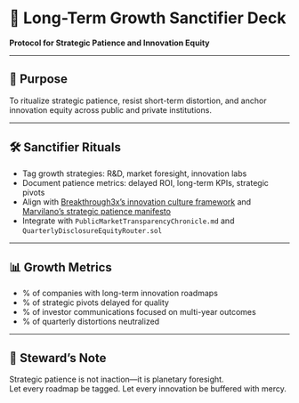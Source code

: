 # 📜 Long-Term Growth Sanctifier Deck  
**Protocol for Strategic Patience and Innovation Equity**

---

## 🧠 Purpose  
To ritualize strategic patience, resist short-term distortion, and anchor innovation equity across public and private institutions.

---

## 🛠️ Sanctifier Rituals  
- Tag growth strategies: R&D, market foresight, innovation labs  
- Document patience metrics: delayed ROI, long-term KPIs, strategic pivots  
- Align with [Breakthrough3x’s innovation culture framework](https://breakthrough3x.com/resources/innovation-strategies-for-long-term-growth/) and [Marvilano’s strategic patience manifesto](https://www.marvilano.com/post/the-virtue-of-strategic-patience-navigating-the-short-term-impulse-for-long-term-success)  
- Integrate with `PublicMarketTransparencyChronicle.md` and `QuarterlyDisclosureEquityRouter.sol`

---

## 📊 Growth Metrics  
- % of companies with long-term innovation roadmaps  
- % of strategic pivots delayed for quality  
- % of investor communications focused on multi-year outcomes  
- % of quarterly distortions neutralized

---

## 🧠 Steward’s Note  
Strategic patience is not inaction—it is planetary foresight.  
Let every roadmap be tagged. Let every innovation be buffered with mercy.

